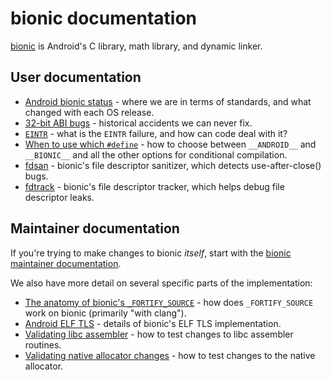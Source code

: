 # bionic documentation

[bionic](https://en.wikipedia.org/wiki/Bionic_(software)) is Android's
C library, math library, and dynamic linker.

## User documentation

* [Android bionic status](status.md) - where we are in terms of standards,
  and what changed with each OS release.
* [32-bit ABI bugs](32-bit-abi.md) - historical accidents we can never fix.
* [`EINTR`](EINTR.md) - what is the `EINTR` failure,
  and how can code deal with it?
* [When to use which `#define`](defines.md) - how to choose between
  `__ANDROID__` and `__BIONIC__` and all the other options for conditional
  compilation.
* [fdsan](fdsan.md) - bionic's file descriptor sanitizer,
  which detects use-after-close() bugs.
* [fdtrack](fdtrack.md) - bionic's file descriptor tracker,
  which helps debug file descriptor leaks.

## Maintainer documentation

If you're trying to make changes to bionic _itself_, start with the
[bionic maintainer documentation](../README.md).

We also have more detail on several specific parts of the implementation:

* [The anatomy of bionic's `_FORTIFY_SOURCE`](clang_fortify_anatomy.md) -
  how does `_FORTIFY_SOURCE` work on bionic (primarily "with clang").
* [Android ELF TLS](elf-tls.md) - details of bionic's ELF TLS implementation.
* [Validating libc assembler](libc_assembler.md) - how to test changes to
  libc assembler routines.
* [Validating native allocator changes](native_allocator.md) - how to test
  changes to the native allocator.
